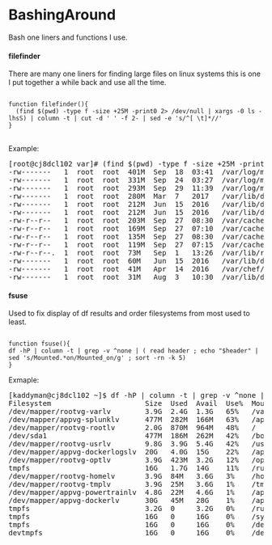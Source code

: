 # BashingAround
Bash one liners and functions I use.

#### filefinder ####

There are many one liners for finding large files on linux systems this is one I put together a while back and use all the time.

<pre>
<code>
function filefinder(){
  (find $(pwd) -type f -size +25M -print0 2> /dev/null | xargs -0 ls -lhsS) | column -t | cut -d ' ' -f 2- | sed -e 's/^[ \t]*//'
}
</code>
</pre>


Example:
<pre>
[root@cj8dcl102 var]# (find $(pwd) -type f -size +25M -print0 2> /dev/null | xargs -0 ls -lhsS) | column -t | cut -d ' ' -f 2- | sed -e 's/^[ \t]*//'
-rw-------   1  root  root  401M  Sep  18  03:41  /var/log/messages-20170918
-rw-------   1  root  root  331M  Sep  24  03:27  /var/log/messages-20170924
-rw-------   1  root  root  293M  Sep  29  11:39  /var/log/messages
-rw-------   1  root  root  280M  Mar  7   2017   /var/lib/docker/tmp/GetImageBlob233346684
-rw-------   1  root  root  212M  Jun  15  2016   /var/lib/docker/tmp/GetImageBlob060374704
-rw-------   1  root  root  212M  Jun  15  2016   /var/lib/docker/tmp/GetImageBlob783178594
-rw-r--r--   1  root  root  203M  Sep  27  08:30  /var/cache/yum/x86_64/7OUL/base/gen/primary.xml.sqlite
-rw-r--r--   1  root  root  169M  Sep  27  07:10  /var/cache/yum/x86_64/7OUL/base/gen/primary.xml
-rw-r--r--   1  root  root  135M  Sep  27  08:30  /var/cache/yum/x86_64/7OUL/base_UEK4/gen/primary.xml.sqlite
-rw-r--r--   1  root  root  119M  Sep  27  07:15  /var/cache/yum/x86_64/7OUL/base_UEK4/gen/primary.xml
-rw-r--r--.  1  root  root  73M   Sep  1   13:26  /var/lib/rpm/Packages
-rw-------   1  root  root  60M   Jun  15  2016   /var/lib/docker/tmp/GetImageBlob061386980
-rw-------   1  root  root  41M   Apr  14  2016   /var/chef/cache/cookbooks/cars-automic/files/default/webhelpe.tar.gz
-rw-------   1  root  root  31M   Aug  3   10:30  /var/lib/docker/tmp/GetImageBlob025163980
</pre>

#### fsuse ####

Used to fix display of df results and order filesystems from most used to least.

<pre><code>
function fsuse(){
df -hP | column -t | grep -v ^none | ( read header ; echo "$header" | sed 's/Mounted.*on/Mounted_on/g' ; sort -rn -k 5)
}
</code></pre>



Exmaple:
<pre>
[kaddyman@cj8dcl102 ~]$ df -hP | column -t | grep -v ^none | ( read header ; echo "$header" | sed 's/Mounted.*on/Mounted_on/g' ; sort -rn -k 5)
Filesystem                      Size  Used  Avail  Use%  Mounted_on
/dev/mapper/rootvg-varlv        3.9G  2.4G  1.3G   65%   /var
/dev/mapper/appvg-splunklv      477M  282M  166M   63%   /apps/Splunk
/dev/mapper/rootvg-rootlv       2.0G  870M  964M   48%   /
/dev/sda1                       477M  186M  262M   42%   /boot
/dev/mapper/rootvg-usrlv        9.8G  3.9G  5.4G   42%   /usr
/dev/mapper/appvg-dockerlogslv  20G   4.0G  15G    22%   /apps/docker/logs
/dev/mapper/rootvg-optlv        3.9G  423M  3.2G   12%   /opt
tmpfs                           16G   1.7G  14G    11%   /run
/dev/mapper/rootvg-homelv       3.9G  84M   3.6G   3%    /home
/dev/mapper/rootvg-tmplv        3.9G  25M   3.6G   1%    /tmp
/dev/mapper/appvg-powertrainlv  4.8G  22M   4.6G   1%    /apps/powertrain
/dev/mapper/appvg-dockerlv      30G   45M   28G    1%    /apps/docker
tmpfs                           3.2G  0     3.2G   0%    /run/user/10056
tmpfs                           16G   0     16G    0%    /sys/fs/cgroup
tmpfs                           16G   0     16G    0%    /dev/shm
devtmpfs                        16G   0     16G    0%    /dev
</pre>
